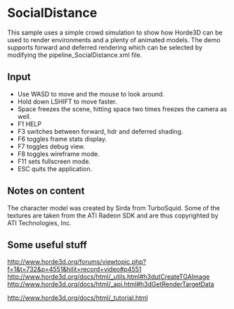 # SocialDistance

This sample uses a simple crowd simulation to show how Horde3D can
be used to render environments and a plenty of animated models.
The demo supports forward and deferred rendering which can be
selected by modifying the pipeline_SocialDistance.xml file.

## Input

 * Use WASD to move and the mouse to look around.
 * Hold down LSHIFT to move faster.
 * Space freezes the scene, hitting space two times freezes the camera as well.
 * F1 HELP
 * F3 switches between forward, hdr and deferred shading.
 * F6 toggles frame stats display.
 * F7 toggles debug view.
 * F8 toggles wireframe mode.
 * F11 sets fullscreen mode.
 * ESC quits the application.

## Notes on content

The character model was created by Sirda from TurboSquid.
Some of the textures are taken from the ATI Radeon SDK and are thus
copyrighted by ATI Technologies, Inc.


## Some useful stuff
http://www.horde3d.org/forums/viewtopic.php?f=1&t=732&p=4551&hilit=record+video#p4551
http://www.horde3d.org/docs/html/_utils.html#h3dutCreateTGAImage
http://www.horde3d.org/docs/html/_api.html#h3dGetRenderTargetData

http://www.horde3d.org/docs/html/_tutorial.html
